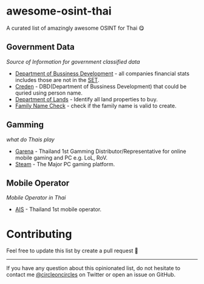 # awesome-osint-thai
 A curated list of amazingly awesome OSINT for Thai 😋


## Government Data

*Source of Information for government classified data*

* [Department of Bussiness Development](http://datawarehouse.dbd.go.th/) - all companies financial stats includes those are not in the [SET](https://www.set.or.th/set/mainpage.do?language=en&country=US).
* [Creden](https://creden.co/creditscore/business/main.html) - DBD(Department of Bussiness Development) that could be quried using person name.
* [Department of Lands](http://dolwms.dol.go.th/tvwebp/) - Identify all land properties to buy.
* [Family Name Check](http://www.khonthai.com/online/WCHECKLNAME/) - check if the family name is valid to create.

## Gamming

*what do Thais play*

* [Garena](https://www.garena.co.th/) - Thailand 1st Gamming Distributor/Representative for online mobile gaming and PC e.g. LoL, RoV.
* [Steam](https://store.steampowered.com/) - The Major PC gaming platform.

## Mobile Operator

*Mobile Operator in Thai*

* [AIS](https://myais.ais.co.th/) - Thailand 1st mobile operator.

# Contributing

Feel free to update this list by create a pull request 🥰
- - -

If you have any question about this opinionated list, do not hesitate to contact me [@circleoncircles](https://twitter.com/vinta) on Twitter or open an issue on GitHub.
